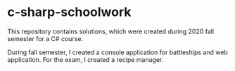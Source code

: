 # c-sharp-schoolwork
This repository contains solutions, which were created during 2020 fall semester for a C# course. 

During fall semester, I created a console application for battleships and web application. For the exam, I created a recipe manager.  
